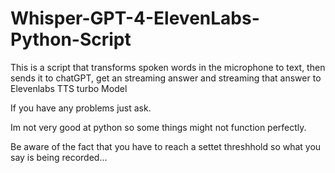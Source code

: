 # Whisper-GPT-4-ElevenLabs-Python-Script
This is a script that transforms spoken words in the microphone to text, then sends it to chatGPT, get an streaming answer and streaming that answer to Elevenlabs TTS turbo Model

If you have any problems just ask.

Im not very good at python so some things might not function perfectly. 

Be aware of the fact that you have to reach a settet threshhold so what you say is being recorded...
